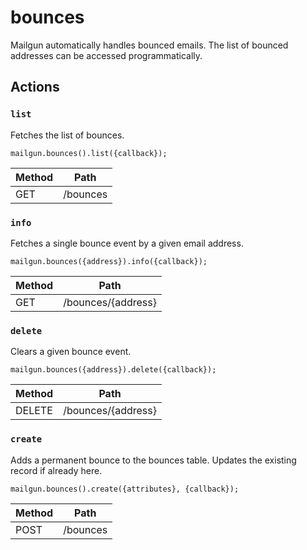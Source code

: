 # bounces

Mailgun automatically handles bounced emails. The list of bounced addresses can be accessed programmatically.

## Actions

### `list`

Fetches the list of bounces.

`mailgun.bounces().list({callback});`

Method | Path
--- | ---
GET | /bounces

### `info`

Fetches a single bounce event by a given email address.

`mailgun.bounces({address}).info({callback});`

Method | Path
--- | ---
GET | /bounces/{address}

### `delete`

Clears a given bounce event.

`mailgun.bounces({address}).delete({callback});`

Method | Path
--- | ---
DELETE | /bounces/{address}

### `create`

Adds a permanent bounce to the bounces table. Updates the existing record if already here.

`mailgun.bounces().create({attributes}, {callback});`

Method | Path
--- | ---
POST | /bounces

